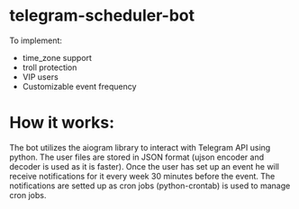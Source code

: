 # telegram-scheduler-bot

To implement:
- time_zone support
- troll protection
- VIP users
- Customizable event frequency

# How it works:
  The bot utilizes the aiogram library to interact with Telegram API using python. The user files are stored in JSON format (ujson encoder and decoder is used as it is faster). Once the user has set up an event he will receive notifications for it every week 30 minutes before the event. The notifications are setted up as cron jobs (python-crontab) is used to manage cron jobs.
